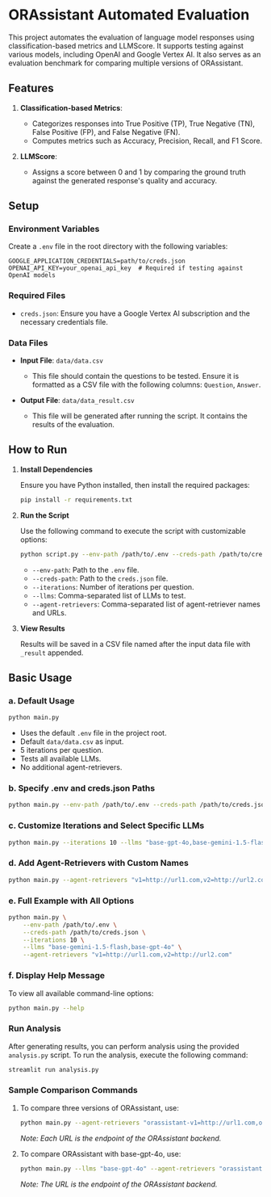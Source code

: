 # ORAssistant Automated Evaluation

This project automates the evaluation of language model responses using classification-based metrics and LLMScore. It supports testing against various models, including OpenAI and Google Vertex AI. It also serves as an evaluation benchmark for comparing multiple versions of ORAssistant.


## Features

1. **Classification-based Metrics**: 
   - Categorizes responses into True Positive (TP), True Negative (TN), False Positive (FP), and False Negative (FN).
   - Computes metrics such as Accuracy, Precision, Recall, and F1 Score.

2. **LLMScore**: 
   - Assigns a score between 0 and 1 by comparing the ground truth against the generated response's quality and accuracy.

## Setup

### Environment Variables

Create a `.env` file in the root directory with the following variables:
```plaintext
GOOGLE_APPLICATION_CREDENTIALS=path/to/creds.json
OPENAI_API_KEY=your_openai_api_key  # Required if testing against OpenAI models
```
### Required Files

- `creds.json`: Ensure you have a Google Vertex AI subscription and the necessary credentials file.

### Data Files

- **Input File**: `data/data.csv`
  - This file should contain the questions to be tested. Ensure it is formatted as a CSV file with the following columns: `Question`, `Answer`.

- **Output File**: `data/data_result.csv`
  - This file will be generated after running the script. It contains the results of the evaluation.

## How to Run

1. **Install Dependencies**

   Ensure you have Python installed, then install the required packages:

   ```bash
   pip install -r requirements.txt
   ```

2. **Run the Script**

   Use the following command to execute the script with customizable options:

   ```bash
   python script.py --env-path /path/to/.env --creds-path /path/to/creds.json --iterations 10 --llms "base-gemini-1.5-flash,base-gpt-4o" --agent-retrievers "v1=http://url1.com,v2=http://url2.com"
   ```

   - `--env-path`: Path to the `.env` file.
   - `--creds-path`: Path to the `creds.json` file.
   - `--iterations`: Number of iterations per question.
   - `--llms`: Comma-separated list of LLMs to test.
   - `--agent-retrievers`: Comma-separated list of agent-retriever names and URLs.

3. **View Results**

   Results will be saved in a CSV file named after the input data file with `_result` appended.

## Basic Usage

### a. Default Usage

```bash
python main.py
```

- Uses the default `.env` file in the project root.
- Default `data/data.csv` as input.
- 5 iterations per question.
- Tests all available LLMs.
- No additional agent-retrievers.

### b. Specify .env and creds.json Paths

```bash
python main.py --env-path /path/to/.env --creds-path /path/to/creds.json
```

### c. Customize Iterations and Select Specific LLMs

```bash
python main.py --iterations 10 --llms "base-gpt-4o,base-gemini-1.5-flash"
```

### d. Add Agent-Retrievers with Custom Names

```bash
python main.py --agent-retrievers "v1=http://url1.com,v2=http://url2.com"
```

### e. Full Example with All Options

```bash
python main.py \
    --env-path /path/to/.env \
    --creds-path /path/to/creds.json \
    --iterations 10 \
    --llms "base-gemini-1.5-flash,base-gpt-4o" \
    --agent-retrievers "v1=http://url1.com,v2=http://url2.com"
```

### f. Display Help Message

To view all available command-line options:

```bash
python main.py --help
```

### Run Analysis 

After generating results, you can perform analysis using the provided `analysis.py` script. To run the analysis, execute the following command:

```bash
streamlit run analysis.py
```


### Sample Comparison Commands

1. To compare three versions of ORAssistant, use:
   ```bash
   python main.py --agent-retrievers "orassistant-v1=http://url1.com,orassistant-v2=http://url2.com,orassistant-v3=http://url3.com"
   ```
   *Note: Each URL is the endpoint of the ORAssistant backend.*

2. To compare ORAssistant with base-gpt-4o, use:
   ```bash
   python main.py --llms "base-gpt-4o" --agent-retrievers "orassistant=http://url.com"
   ```
   *Note: The URL is the endpoint of the ORAssistant backend.*